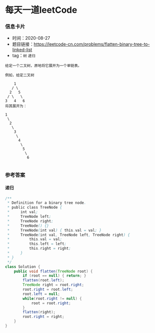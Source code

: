 # 每天一道leetCode

### 信息卡片

- 时间：2020-08-27
- 题目链接：https://leetcode-cn.com/problems/flatten-binary-tree-to-linked-list
- tag：`树` `递归`

```
给定一个二叉树，原地将它展开为一个单链表。

例如，给定二叉树

    1
   / \
  2   5
 / \   \
3   4   6
将其展开为：

1
 \
  2
   \
    3
     \
      4
       \
        5
         \
          6


```
### 参考答案

#### 递归

```java
/**
 * Definition for a binary tree node.
 * public class TreeNode {
 *     int val;
 *     TreeNode left;
 *     TreeNode right;
 *     TreeNode() {}
 *     TreeNode(int val) { this.val = val; }
 *     TreeNode(int val, TreeNode left, TreeNode right) {
 *         this.val = val;
 *         this.left = left;
 *         this.right = right;
 *     }
 * }
 */
class Solution {
    public void flatten(TreeNode root) {
        if (root == null) { return; }
        flatten(root.left);
        TreeNode right = root.right;
        root.right = root.left;
        root.left = null;
        while(root.right != null) {
            root = root.right;
        }
        flatten(right);
        root.right = right;
    }
}
```
